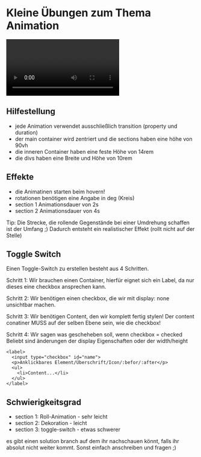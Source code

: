 # Kleine Übungen zum Thema Animation

<video src="preview/Animationen_sind_toll!.mp4" controls title="Title"></video>

## Hilfestellung

- jede Animation verwendet ausschließlich transition (property und duration)
- der main container wird zentriert und die sections haben eine höhe von 90vh
- die inneren Container haben eine feste Höhe von 14rem
- die divs haben eine Breite und Höhe von 10rem

## Effekte

- die Animatinen starten beim hovern!
- rotationen benötigen eine Angabe in deg (Kreis)
- section 1 Animationsdauer von 2s
- section 2 Animationsdauer von 4s

Tip: Die Strecke, die rollende Gegenstände bei einer Umdrehung schaffen ist der Umfang ;)
Dadurch entsteht ein realistischer Effekt (rollt nicht auf der Stelle)

## Toggle Switch

Einen Toggle-Switch zu erstellen besteht aus 4 Schritten.

Schritt 1:
Wir brauchen einen Container, hierfür eignet sich ein Label, da nur dieses eine checkbox ansprechen kann.

Schritt 2:
Wir benötigen einen checkbox, die wir mit display: none unsichtbar machen.

Schritt 3:
Wir benötigen Content, den wir komplett fertig stylen!
Der content conatiner MUSS auf der selben Ebene sein, wie die checkbox!

Schritt 4:
Wir sagen was gescheheben soll, wenn checkbox = checked
Beliebt sind änderungen der display Eigenschaften oder der width/height

```
<label>
  <input type="checkbox" id="name">
  <p>Anklickbares Element/Überschrift/Icon/:befor/:after</p>
  <ul>
    <li>Content...</li>
  </ul>
</label>
```

## Schwierigkeitsgrad

- section 1: Roll-Animation - sehr leicht
- section 2: Dekoration - leicht
- section 3: toggle-switch - etwas schwerer

es gibt einen solution branch auf dem ihr nachschauen könnt, falls ihr absolut nicht weiter kommt. Sonst einfach anschreiben und fragen ;)